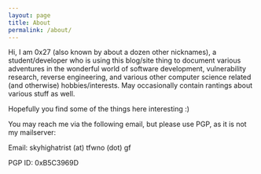 ```yaml
---
layout: page
title: About
permalink: /about/
---
```


Hi, I am 0x27 (also known by about a dozen other nicknames), a student/developer who is using this blog/site thing to document various adventures in the wonderful world of software development, vulnerability research, reverse engineering, and various other computer science related (and otherwise) hobbies/interests. May occasionally contain rantings about various stuff as well.

Hopefully you find some of the things here interesting :)

You may reach me via the following email, but please use PGP, as it is not my mailserver:

Email: skyhighatrist (at) tfwno (dot) gf

PGP ID: 0xB5C3969D 
